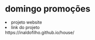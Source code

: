 # domingo promoções
<li>projeto website</li>
<li>link do projeto</li>
https://inaldofilho.github.io/house/